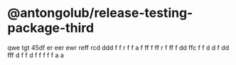 # @antongolub/release-testing-package-third

qwe tgt 45df er eer ewr reff rcd ddd f f r f f а f ff f ff r f
ff f dd ffc f f d d f dd fff d f f d f f f f f а а
